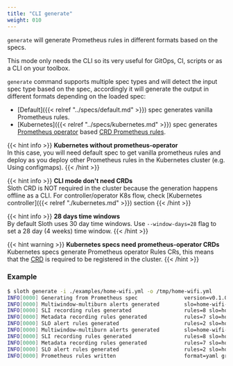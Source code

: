 ```yaml
---
title: "CLI generate"
weight: 010
---
```


`generate` will generate Prometheus rules in different formats based on the specs.

This mode only needs the CLI so its very useful for GitOps, CI, scripts or as a CLI on your toolbox.

`generate` command supports multiple spec types and will detect the input spec type based on the spec, accordingly it will generate the output in different formats depending on the loaded spec:

- [Default]({{< relref "../specs/default.md" >}}) spec generates vanilla Prometheus rules.
- [Kubernetes]({{< relref "../specs/kubernetes.md" >}}) spec generates [Prometheus operator][prometheus-operator] based [CRD Prometheus rules][prom-op-rules].

{{< hint info >}}
**Kubernetes without prometheus-operator**\
In this case, you will need default spec to get vanilla prometheus rules and deploy as you deploy other Prometheus rules in the Kubernetes cluster (e.g. Using configmaps).
{{< /hint >}}

{{< hint info >}}
**CLI mode don't need CRDs**\
Sloth CRD is NOT required in the cluster because the generation happens offline as a CLI. For controller/operator K8s flow, check [Kubernetes controller]({{< relref "./kubernetes.md" >}}) section
{{< /hint >}}

{{< hint info >}}
**28 days time windows**\
By default Sloth uses 30 day time windows. Use `--window-days=28` flag to set a 28 day (4 weeks) time window.
{{< /hint >}}

{{< hint warning >}}
**Kubernetes specs need prometheus-operator CRDs**\
Kubernetes specs generate Prometheus operator Rules CRs, this means that the [CRD][prom-op-rules-crd] is required to be registered in the cluster.
{{< /hint >}}

### Example

```bash
$ sloth generate -i ./examples/home-wifi.yml -o /tmp/home-wifi.yml
INFO[0000] Generating from Prometheus spec               version=v0.1.0-43-g5715af5
INFO[0000] Multiwindow-multiburn alerts generated        slo=home-wifi-good-wifi-client-satisfaction svc=generate.prometheus.Service version=v0.1.0-43-g5715af5
INFO[0000] SLI recording rules generated                 rules=8 slo=home-wifi-good-wifi-client-satisfaction svc=generate.prometheus.Service version=v0.1.0-43-g5715af5
INFO[0000] Metadata recording rules generated            rules=7 slo=home-wifi-good-wifi-client-satisfaction svc=generate.prometheus.Service version=v0.1.0-43-g5715af5
INFO[0000] SLO alert rules generated                     rules=2 slo=home-wifi-good-wifi-client-satisfaction svc=generate.prometheus.Service version=v0.1.0-43-g5715af5
INFO[0000] Multiwindow-multiburn alerts generated        slo=home-wifi-risk-wifi-client-satisfaction svc=generate.prometheus.Service version=v0.1.0-43-g5715af5
INFO[0000] SLI recording rules generated                 rules=8 slo=home-wifi-risk-wifi-client-satisfaction svc=generate.prometheus.Service version=v0.1.0-43-g5715af5
INFO[0000] Metadata recording rules generated            rules=7 slo=home-wifi-risk-wifi-client-satisfaction svc=generate.prometheus.Service version=v0.1.0-43-g5715af5
INFO[0000] SLO alert rules generated                     rules=2 slo=home-wifi-risk-wifi-client-satisfaction svc=generate.prometheus.Service version=v0.1.0-43-g5715af5
INFO[0000] Prometheus rules written                      format=yaml groups=6 out=/tmp/home-wifi.yml svc=storage.IOWriter version=v0.1.0-43-g5715af5
```

[prometheus-operator]: https://github.com/prometheus-operator
[prom-op-rules]: https://github.com/prometheus-operator/prometheus-operator/blob/master/Documentation/api.md#prometheusrule
[prom-op-rules-crd]: https://github.com/prometheus-operator/kube-prometheus/blob/main/manifests/setup/prometheus-operator-0prometheusruleCustomResourceDefinition.yaml
